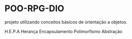 # POO-RPG-DIO
projeto utilizando conceitos básicos de orientação a objetos.  

H.E.P.A 
Herança 
Encapsulamento 
Polimorfismo 
Abstração
